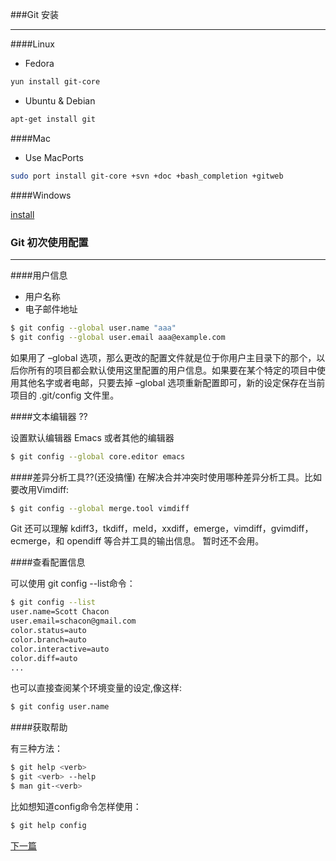 ###Git 安装
- - -

####Linux

* Fedora  

```bash
yun install git-core
```

* Ubuntu & Debian

```bash
apt-get install git
```

####Mac

* Use MacPorts

```bash
sudo port install git-core +svn +doc +bash_completion +gitweb
```

####Windows

[install](http://code.google.com/p/msysgit)


### Git 初次使用配置

- - - 

####用户信息

* 用户名称
* 电子邮件地址

```bash
$ git config --global user.name "aaa"
$ git config --global user.email aaa@example.com
```

如果用了 –global 选项，那么更改的配置文件就是位于你用户主目录下的那个，以后你所有的项目都会默认使用这里配置的用户信息。如果要在某个特定的项目中使用其他名字或者电邮，只要去掉 –global 选项重新配置即可，新的设定保存在当前项目的 .git/config 文件里。

####文本编辑器 ??

设置默认编辑器 Emacs 或者其他的编辑器

```bash
$ git config --global core.editor emacs
```

####差异分析工具??(还没搞懂)
在解决合并冲突时使用哪种差异分析工具。比如要改用Vimdiff:

```bash
$ git config --global merge.tool vimdiff
```

Git 还可以理解 kdiff3，tkdiff，meld，xxdiff，emerge，vimdiff，gvimdiff，ecmerge，和 opendiff 等合并工具的输出信息。
暂时还不会用。

####查看配置信息

可以使用 git config --list命令：

```bash
$ git config --list
user.name=Scott Chacon
user.email=schacon@gmail.com
color.status=auto
color.branch=auto
color.interactive=auto
color.diff=auto
...
```

也可以直接查阅某个环境变量的设定,像这样:

```bash
$ git config user.name
```

####获取帮助

有三种方法：

```bash
$ git help <verb>
$ git <verb> --help
$ man git-<verb>
```

比如想知道config命令怎样使用：

```bash
$ git help config
```

[下一篇](Git02.md)

